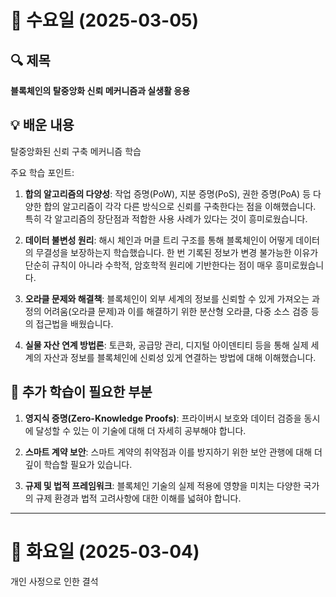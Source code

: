 # 📆 수요일 (2025-03-05)

## 🔍 제목
**블록체인의 탈중앙화 신뢰 메커니즘과 실생활 응용**

## 💡 배운 내용
탈중앙화된 신뢰 구축 메커니즘 학습

주요 학습 포인트:
1. **합의 알고리즘의 다양성**: 작업 증명(PoW), 지분 증명(PoS), 권한 증명(PoA) 등 다양한 합의 알고리즘이 각각 다른 방식으로 신뢰를 구축한다는 점을 이해했습니다. 특히 각 알고리즘의 장단점과 적합한 사용 사례가 있다는 것이 흥미로웠습니다.

2. **데이터 불변성 원리**: 해시 체인과 머클 트리 구조를 통해 블록체인이 어떻게 데이터의 무결성을 보장하는지 학습했습니다. 한 번 기록된 정보가 변경 불가능한 이유가 단순히 규칙이 아니라 수학적, 암호학적 원리에 기반한다는 점이 매우 흥미로웠습니다.

3. **오라클 문제와 해결책**: 블록체인이 외부 세계의 정보를 신뢰할 수 있게 가져오는 과정의 어려움(오라클 문제)과 이를 해결하기 위한 분산형 오라클, 다중 소스 검증 등의 접근법을 배웠습니다.

4. **실물 자산 연계 방법론**: 토큰화, 공급망 관리, 디지털 아이덴티티 등을 통해 실제 세계의 자산과 정보를 블록체인에 신뢰성 있게 연결하는 방법에 대해 이해했습니다.

## 🔎 추가 학습이 필요한 부분
1. **영지식 증명(Zero-Knowledge Proofs)**: 프라이버시 보호와 데이터 검증을 동시에 달성할 수 있는 이 기술에 대해 더 자세히 공부해야 합니다.

2. **스마트 계약 보안**: 스마트 계약의 취약점과 이를 방지하기 위한 보안 관행에 대해 더 깊이 학습할 필요가 있습니다.

3. **규제 및 법적 프레임워크**: 블록체인 기술의 실제 적용에 영향을 미치는 다양한 국가의 규제 환경과 법적 고려사항에 대한 이해를 넓혀야 합니다.

---

# 📆 화요일 (2025-03-04)
개인 사정으로 인한 결석